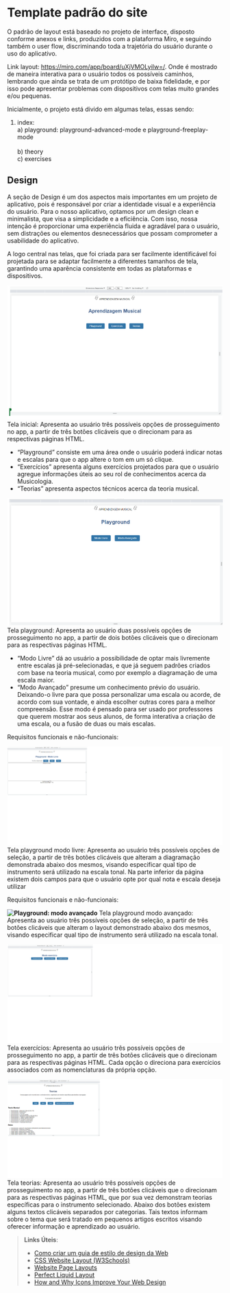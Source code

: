 # Template padrão do site

O padrão de layout está baseado no projeto de interface, disposto conforme anexos e links, produzidos com a plataforma Miro, e seguindo também o user flow, discriminando toda a trajetória do usuário durante o uso do aplicativo.
<br>

Link layout:
https://miro.com/app/board/uXjVMOLyiIw=/. 
Onde é mostrado de maneira interativa para o usuário todos os possíveis caminhos, lembrando que ainda se trata de um protótipo de baixa fidelidade, e por isso pode apresentar problemas com dispositivos com telas muito grandes e/ou pequenas.
<br>

Inicialmente, o projeto está divido em algumas telas, essas sendo:

1. index:<br> 
    a) playground: playground-advanced-mode e playground-freeplay-mode
    <br>    
    b) theory<br>
    c) exercises

## Design
A seção de Design é um dos aspectos mais importantes em um projeto de aplicativo, pois é responsável por criar a identidade visual e a experiência do usuário. Para o nosso aplicativo, optamos por um design clean e minimalista, que visa a simplicidade e a eficiência. Com isso, nossa intenção é proporcionar uma experiência fluida e agradável para o usuário, sem distrações ou elementos desnecessários que possam comprometer a usabilidade do aplicativo.

A logo central nas telas, que foi criada para ser facilmente identificável foi projetada para se adaptar facilmente a diferentes tamanhos de tela, garantindo uma aparência consistente em todas as plataformas e dispositivos.


**![Tela inicial](./img/tela_inicial.png)**
Tela inicial: Apresenta ao usuário três possíveis opções de prosseguimento no app, a partir de três botões clicáveis que o direcionam para as respectivas páginas HTML. 
* “Playground” consiste em uma área onde o usuário poderá indicar notas e escalas para que o app altere o tom em um só clique. 
* “Exercícios” apresenta alguns exercícios projetados para que o usuário agregue informações úteis ao seu rol de conhecimentos acerca da Musicologia.
* “Teorias” apresenta aspectos técnicos acerca da teoria musical.

**![Playground](./img/playground.png)**
Tela playground: Apresenta ao usuário duas possíveis opções de prosseguimento no app, a partir de dois botões clicáveis que o direcionam para as respectivas páginas HTML. 
* “Modo Livre” dá ao usuário a possibilidade de optar mais livremente entre escalas já pré-selecionadas, e que já seguem padrões criados com base na teoria musical, como por exemplo a diagramação de uma escala maior. 
* “Modo Avançado” presume um conhecimento prévio do usuário. Deixando-o livre para que possa personalizar uma escala ou acorde, de acordo com sua vontade, e ainda escolher outras cores para a melhor compreensão. Esse modo é pensado para ser usado por professores que querem mostrar aos seus alunos, de forma interativa a criação de uma escala, ou a fusão de duas ou mais escalas.

Requisitos funcionais e não-funcionais:

**![Playground: modo livre](./img/playground_modo_livre.png)** 
Tela playground modo livre: Apresenta ao usuário três possíveis opções de seleção, a partir de três botões clicáveis que alteram a diagramação demonstrada abaixo dos mesmos, visando especificar qual tipo de instrumento será utilizado na escala tonal. Na parte inferior da página existem dois campos para que o usuário opte por qual nota e escala deseja utilizar

Requisitos funcionais e não-funcionais:

**![Playground: modo avançado](./img/playground_modo_avan%C3%A7ado.png)** 
Tela playground modo avançado: Apresenta ao usuário três possíveis opções de seleção, a partir de três botões clicáveis que alteram o layout demonstrado abaixo dos mesmos, visando especificar qual tipo de instrumento será utilizado na escala tonal.

**![Exercícios](./img/exercicios.png)** 
Tela exercícios: Apresenta ao usuário três possíveis opções de prosseguimento no app, a partir de três botões clicáveis que o direcionam para as respectivas páginas HTML. Cada opção o direciona para exercícios associados com as nomenclaturas da própria opção.

**![Teoria](./img/teoria.png)** 
Tela teorias: Apresenta ao usuário três possíveis opções de prosseguimento no app, a partir de três botões clicáveis que o direcionam para as respectivas páginas HTML, que por sua vez demonstram teorias específicas para o instrumento selecionado. Abaixo dos botões existem alguns textos clicáveis separados por categorias. Tais textos informam sobre o tema que será tratado em pequenos artigos escritos visando oferecer informação e aprendizado ao usuário.


> **Links Úteis**:
>
> -  [Como criar um guia de estilo de design da Web](https://edrodrigues.com.br/blog/como-criar-um-guia-de-estilo-de-design-da-web/#)
> - [CSS Website Layout (W3Schools)](https://www.w3schools.com/css/css_website_layout.asp)
> - [Website Page Layouts](http://www.cellbiol.com/bioinformatics_web_development/chapter-3-your-first-web-page-learning-html-and-css/website-page-layouts/)
> - [Perfect Liquid Layout](https://matthewjamestaylor.com/perfect-liquid-layouts)
> - [How and Why Icons Improve Your Web Design](https://usabilla.com/blog/how-and-why-icons-improve-you-web-design/)

